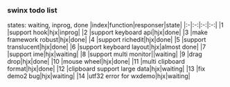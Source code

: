 ### swinx todo list
states: waiting, inprog, done
|index|function|responser|state|
|:-|:-:|:-:|:-:|
|1 |support hook|hjx|inprog|
|2 |support keyboard api|hjx|done|
|3 |make framework robust|hjx|done|
|4 |support richedit|hjx|done|
|5 |support translucent|hjx|done|
|6 |support keyboard layout|hjx|almost done|
|7 |support ime|hjx|waiting|
|8 |support multi monitor||waiting|
|9 |drag drop|hjx|done|
|10 |mouse wheel|hjx|done|
|11 |multi clipboard format|hjx|done|
|12 |clipboard support large data|hjx|waiting|
|13 |fix demo2 bug|hjx|waiting|
|14 |utf32 error for wxdemo|hjx|waiting|



